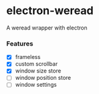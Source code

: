 # electron-weread

A weread wrapper with electron

### Features

- [x] frameless
- [x] custom scrollbar
- [x] window size store
- [ ] window position store
- [ ] window settings
